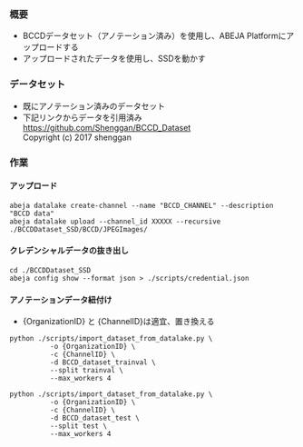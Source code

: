 ### 概要
- BCCDデータセット（アノテーション済み）を使用し、ABEJA Platformにアップロードする
- アップロードされたデータを使用し、SSDを動かす

### データセット
- 既にアノテーション済みのデータセット
- 下記リンクからデータを引用済み    
https://github.com/Shenggan/BCCD_Dataset  
Copyright (c) 2017 shenggan

### 作業
#### アップロード
```
abeja datalake create-channel --name "BCCD_CHANNEL" --description "BCCD data"
abeja datalake upload --channel_id XXXXX --recursive ./BCCDDataset_SSD/BCCD/JPEGImages/
```
#### クレデンシャルデータの抜き出し
```
cd ./BCCDDataset_SSD
abeja config show --format json > ./scripts/credential.json
```

#### アノテーションデータ紐付け
- {OrganizationID} と {ChannelID}は適宜、置き換える
```
python ./scripts/import_dataset_from_datalake.py \
          -o {OrganizationID} \
          -c {ChannelID} \
          -d BCCD_dataset_trainval \
          --split trainval \
          --max_workers 4
          
python ./scripts/import_dataset_from_datalake.py \
          -o {OrganizationID} \
          -c {ChannelID} \
          -d BCCD_dataset_test \
          --split test \
          --max_workers 4
```
